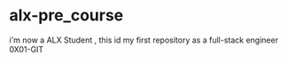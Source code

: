 # alx-pre_course
i'm now a ALX Student , this id my first repository as a full-stack engineer
0X01-GIT
